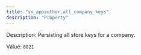 ```yaml
---
title: "sn_appauthor.all_company_keys"
description: "Property"
---
```


Description: Persisting all store keys for a company.

Value: `8821`